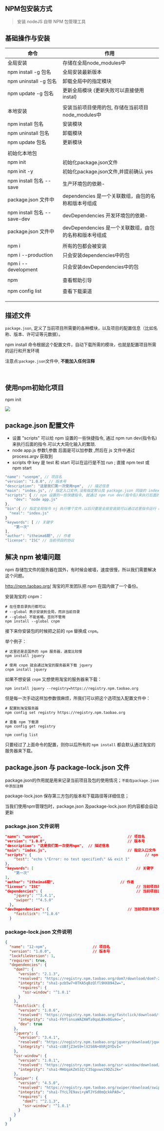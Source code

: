 ## NPM包安装方式

> 安装 nodeJS 自带 NPM 包管理工具

## 基础操作与安装

| 命令                        | 作用                                                   |
| --------------------------- | ------------------------------------------------------ |
| 全局安装                    | 存储在全局node_modules中                               |
| npm install -g 包名         | 全局安装最新版本                                       |
| npm uninstall -g 包名       | 卸载全局中的指定模块                                   |
| npm update -g 包名          | 更新全局模块 (更新失败可以直接使用instal)              |
|                             |                                                        |
| 本地安装                    | 安装当前项目使用的包, 存储在当前项目node_modules中     |
| npm install 包名            | 安装模块                                               |
| npm uninstall 包名          | 卸载模块                                               |
| npm update 包名             | 更新模块                                               |
|                             |                                                        |
| 初始化本地包                |                                                        |
| npm init                    | 初始化package.json文件                                 |
| npm init -y                 | 初始化package.json文件,并提前确认 yes                  |
| npm install 包名 --save     | 生产环境包的依赖-                                      |
| package.json 文件中         | dependencies 是一个关联数组，由包的名称和版本号组成    |
| npm install 包名 --save-dev | devDependencies 开发环境包的依赖-                      |
| package.json 文件中         | devDependencies 是一个关联数组，由包的名称和版本号组成 |
|                             |                                                        |
| npm i                       | 所有的包都会被安装                                     |
| npm i --production          | 只会安装dependencies中的包                             |
| npm i --development         | 只会安装devDependencies中的包                          |
|                             |                                                        |
| npm                         | 查看帮助引导                                           |
|                             |                                                        |
| npm config list             | 查看下载渠道                                           |
|                             |                                                        |
|                             |                                                        |
|                             |                                                        |



## 描述文件

`package.json`, 定义了当前项目所需要的各种模块，以及项目的配置信息（比如名称、版本、许可证等元数据）。

npm install 命令根据这个配置文件，自动下载所需的模块，也就是配置项目所需的运行和开发环境

 注意点:`package.json`文件中, **不能加入任何注释**    

​     



## 使用npm初始化项目

npm init 

![](.\img\Snipaste_2018-09-26_14-38-00.png)

## package.json 配置文件

- 设置 "scripts" 可以给 npm 设置的一些快捷指令, 通过 npm run dev(指令名)来执行后面的指令.可以大大简化输入的繁琐.
- node app.js 参数1,参数  后面是可以加参数 ,然后在 js 文件中通过 process.argv 获取到
- scripts 中 key 是 test 和 start 可以在运行是不加 run ; 直接 npm test 或 npm start



```js
"name": "usenpm", // 项目名
"version": "1.0.0", // 版本号
"description": "这是我们第一次使用npm",  // 描述信息
"main": "index.js", // 指定入口文件,没有指定默认找 package.json 同级的 index.js 文件,没有就报错. 指定的情况,会根据路径找入口文件
"scripts": { // npm 设置的一些快捷指令, 就通过 npm run dev(指令名)来执行后面的指令.可以大大简化输入的繁琐
    "dev": "node app.js"
},
"bin":{ // 指定全局指令 nj 执行哪个文件.以后只要是全局安装就可以通过这里指令运行 npm 全局安装的包
  "neal": "index.js"
}
"keywords": [ // 关键字
    "第一次"
],
"author": "itheima6期", // 作者
"license": "ISC" // 当前项目的协议
```



## 解决 npm 被墙问题

npm 存储包文件的服务器在国外，有时候会被墙，速度很慢，所以我们需要解决这个问题。

http://npm.taobao.org/  淘宝的开发团队把 npm 在国内做了一个备份。

安装淘宝的 cnpm：

```shell
# 在任意目录执行都可以
# --global 表示安装到全局，而非当前目录
# --global 不能省略，否则不管用
npm install --global cnpm
```

接下来你安装包的时候把之前的 `npm` 替换成 `cnpm`。

举个例子：

```shell
# 这里还是走国外的 npm 服务器，速度比较慢
npm install jquery

# 使用 cnpm 就会通过淘宝的服务器来下载 jquery
cnpm install jquery
```

如果不想安装 `cnpm` 又想使用淘宝的服务器来下载：

```shell
npm install jquery --registry=https://registry.npm.taobao.org
```

但是每一次手动这样加参数很麻烦，所我们可以把这个选项加入配置文件中：

```shell
# 配置到淘宝服务器
npm config set registry https://registry.npm.taobao.org

# 查看 npm 下载源
npm config get registry

npm config list
```

只要经过了上面命令的配置，则你以后所有的 `npm install` 都会默认通过淘宝的服务器来下载。



## package.json 与 package-lock.json 文件

package.json的作用就是用来记录当前项目及包的使用情况；`不能在package.json中添加注释`

package-lock.json  保存第三方包的版本和下载路径等详细信息；

当我们使用npm管理包时，package.json 及package-lock.json 的内容都会自动更新

### package.json 文件说明

```json
"name": "usenpm", 										// 项目名
"version": "1.0.0", 									// 版本号
"description": "这是我们第一次使用npm",  // 描述信息
"main": "index.js", 									// 指定入口文件
"scripts": { 													// npm 设置的一些指令
    "test": "echo \"Error: no test specified\" && exit 1"
},
"keywords": [ 												// 关键字
    "第一次"
],
"author": "itheima6期", 								// 作者
"license": "ISC" 											// 当前项目的协议
"dependencies": {											// 当前项目运行环境的依赖模块-install
    "jquery": "^3.4.1",
    "swiper": "^4.5.0"
  },
"devDependencies": {									// 当前项目开发环境依赖包-install --save-dev
    "fastclick": "^1.0.6"
  }
```



### package-lock.json 文件说明

```json
{
  "name": "12-npm",						// 项目名
  "version": "1.0.0",					// 版本号
  "lockfileVersion": 1,
  "requires": true,
  "dependencies": {
    "dom7": {
      "version": "2.1.3",
      "resolved": "https://registry.npm.taobao.org/dom7/download/dom7-2.1.3.tgz",
      "integrity": "sha1-pzb5w7+8TKA5qBzQlfl9HX894Zw=",
      "requires": {
        "ssr-window": "^1.0.1"
      }
    },
    "fastclick": {
      "version": "1.0.6",
      "resolved": "https://registry.npm.taobao.org/fastclick/download/fastclick-1.0.6.tgz",
      "integrity": "sha1-FhYlsnsaWAZAWTa9qaLBkm0Gvmo=",
      "dev": true
    },
    "jquery": {
      "version": "3.4.1",
      "resolved": "https://registry.npm.taobao.org/jquery/download/jquery-3.4.1.tgz",
      "integrity": "sha1-cU8fjZ3eS9+lV2S6N+8hRjDYDvI="
    },
    "ssr-window": {
      "version": "1.0.1",
      "resolved": "https://registry.npm.taobao.org/ssr-window/download/ssr-window-1.0.1.tgz",
      "integrity": "sha1-MHUqakZm53Z/C35qpvwv29DZs2k="
    },
    "swiper": {
      "version": "4.5.0",
      "resolved": "https://registry.npm.taobao.org/swiper/download/swiper-4.5.0.tgz",
      "integrity": "sha1-TYcL7E9avi+yWTJYSd0mQckkPA0=",
      "requires": {
        "dom7": "^2.1.3",
        "ssr-window": "^1.0.1"
      }
    }
  }
}

```

